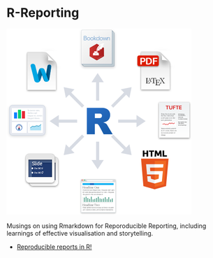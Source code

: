 # R-Reporting

![GitHub Logo](/images/RMarkdownOutputFormats.png)

Musings on using Rmarkdown for Reporoducible Reporting, including learnings of effective visualisation and storytelling.
* [Reproducible reports in R!](Report.md)
